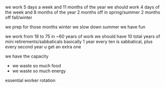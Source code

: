 we work 5 days a week and 11 months of the year
we should work 4 days of the week and 8 months of the year
2 months off in spring/summer 
2 months off fall/winter

we prep for those months
winter we slow down
summer we have fun

we work from 18 to 75
in ~60 years of work we should have 10 total years of mini retirements/sabbaticals
basically 1 year every ten is sabbatical, plus every second year u get an extra one

we have the capacity
- we waste so much food
- we waste so much energy

essential worker rotation